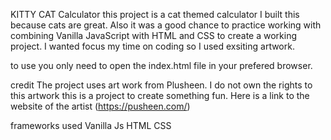 KITTY CAT Calculator
this project is a cat themed calculator
I built this because cats are great. Also it was a good chance to practice working with combining Vanilla JavaScript with HTML and CSS to create a working project. I wanted focus my time on coding so I used exsiting artwork.


to use you only need to open the index.html file in your prefered browser.

credit
The project uses art work from Plusheen. I do not own the rights to this artwork this is a project to create something fun. Here is a link to the website of the artist (https://pusheen.com/)

frameworks used
Vanilla Js
HTML
CSS